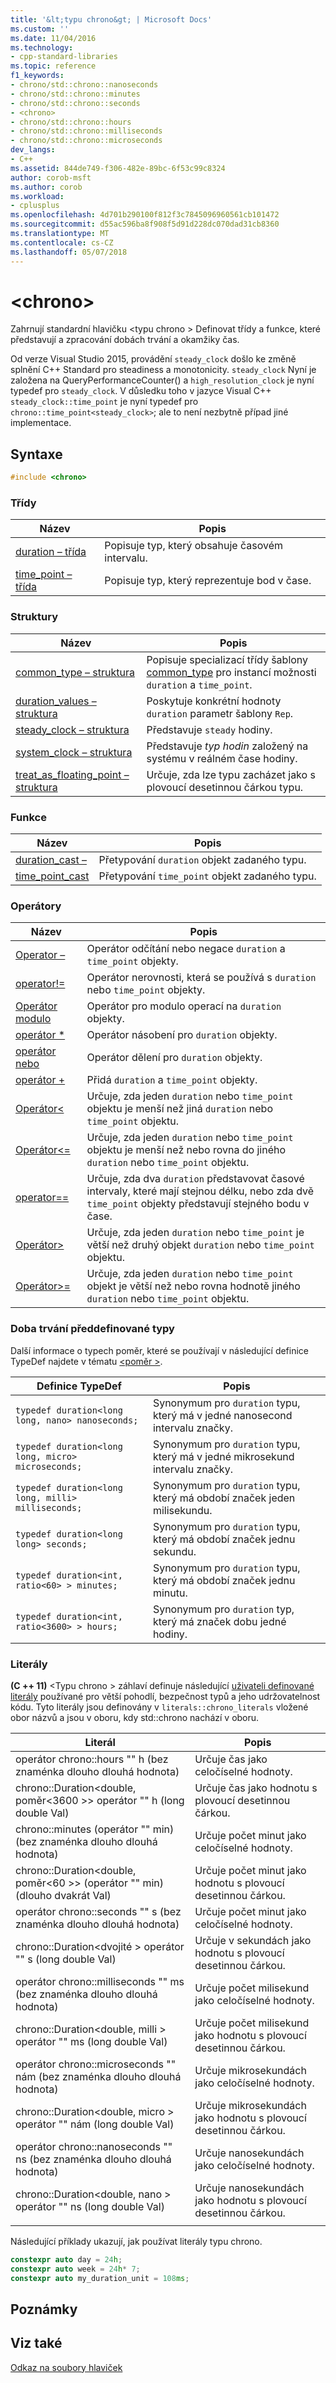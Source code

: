 ```yaml
---
title: '&lt;typu chrono&gt; | Microsoft Docs'
ms.custom: ''
ms.date: 11/04/2016
ms.technology:
- cpp-standard-libraries
ms.topic: reference
f1_keywords:
- chrono/std::chrono::nanoseconds
- chrono/std::chrono::minutes
- chrono/std::chrono::seconds
- <chrono>
- chrono/std::chrono::hours
- chrono/std::chrono::milliseconds
- chrono/std::chrono::microseconds
dev_langs:
- C++
ms.assetid: 844de749-f306-482e-89bc-6f53c99c8324
author: corob-msft
ms.author: corob
ms.workload:
- cplusplus
ms.openlocfilehash: 4d701b290100f812f3c7845096960561cb101472
ms.sourcegitcommit: d55ac596ba8f908f5d91d228dc070dad31cb8360
ms.translationtype: MT
ms.contentlocale: cs-CZ
ms.lasthandoff: 05/07/2018
---
```

# <a name="ltchronogt"></a>&lt;chrono&gt;

Zahrnují standardní hlavičku \<typu chrono > Definovat třídy a funkce, které představují a zpracování dobách trvání a okamžiky čas.

Od verze Visual Studio 2015, provádění `steady_clock` došlo ke změně splnění C++ Standard pro steadiness a monotonicity. `steady_clock` Nyní je založena na QueryPerformanceCounter() a `high_resolution_clock` je nyní typedef pro `steady_clock`. V důsledku toho v jazyce Visual C++ `steady_clock::time_point` je nyní typedef pro `chrono::time_point<steady_clock>`; ale to není nezbytně případ jiné implementace.

## <a name="syntax"></a>Syntaxe

```cpp
#include <chrono>
```

### <a name="classes"></a>Třídy

|Název|Popis|
|----------|-----------------|
|[duration – třída](../standard-library/duration-class.md)|Popisuje typ, který obsahuje časovém intervalu.|
|[time_point – třída](../standard-library/time-point-class.md)|Popisuje typ, který reprezentuje bod v čase.|

### <a name="structs"></a>Struktury

|Název|Popis|
|----------|-----------------|
|[common_type – struktura](../standard-library/common-type-structure.md)|Popisuje specializací třídy šablony [common_type](../standard-library/common-type-class.md) pro instancí možnosti `duration` a `time_point`.|
|[duration_values – struktura](../standard-library/duration-values-structure.md)|Poskytuje konkrétní hodnoty `duration` parametr šablony `Rep`.|
|[steady_clock – struktura](../standard-library/steady-clock-struct.md)|Představuje `steady` hodiny.|
|[system_clock – struktura](../standard-library/system-clock-structure.md)|Představuje *typ hodin* založený na systému v reálném čase hodiny.|
|[treat_as_floating_point – struktura](../standard-library/treat-as-floating-point-structure.md)|Určuje, zda lze typu zacházet jako s plovoucí desetinnou čárkou typu.|

### <a name="functions"></a>Funkce

|Název|Popis|
|----------|-----------------|
|[duration_cast –](../standard-library/chrono-functions.md#duration_cast)|Přetypování `duration` objekt zadaného typu.|
|[time_point_cast](../standard-library/chrono-functions.md#time_point_cast)|Přetypování `time_point` objekt zadaného typu.|

### <a name="operators"></a>Operátory

|Název|Popis|
|----------|-----------------|
|[Operator –](../standard-library/chrono-operators.md#operator-)|Operátor odčítání nebo negace `duration` a `time_point` objekty.|
|[operator!=](../standard-library/chrono-operators.md#op_neq)|Operátor nerovnosti, která se používá s `duration` nebo `time_point` objekty.|
|[Operátor modulo](../standard-library/chrono-operators.md#op_modulo)|Operátor pro modulo operací na `duration` objekty.|
|[operátor *](../standard-library/chrono-operators.md#op_star)|Operátor násobení pro `duration` objekty.|
|[operátor nebo](../standard-library/chrono-operators.md#op_div)|Operátor dělení pro `duration` objekty.|
|[operátor +](../standard-library/chrono-operators.md#op_add)|Přidá `duration` a `time_point` objekty.|
|[Operátor&lt;](../standard-library/chrono-operators.md#op_lt)|Určuje, zda jeden `duration` nebo `time_point` objektu je menší než jiná `duration` nebo `time_point` objektu.|
|[Operátor&lt;=](../standard-library/chrono-operators.md#op_lt_eq)|Určuje, zda jeden `duration` nebo `time_point` objektu je menší než nebo rovna do jiného `duration` nebo `time_point` objektu.|
|[operator==](../standard-library/chrono-operators.md#op_eq_eq)|Určuje, zda dva `duration` představovat časové intervaly, které mají stejnou délku, nebo zda dvě `time_point` objekty představují stejného bodu v čase.|
|[Operátor&gt;](../standard-library/chrono-operators.md#op_gt)|Určuje, zda jeden `duration` nebo `time_point` je větší než druhý objekt `duration` nebo `time_point` objektu.|
|[Operátor&gt;=](../standard-library/chrono-operators.md#op_gt_eq)|Určuje, zda jeden `duration` nebo `time_point` objekt je větší než nebo rovna hodnotě jiného `duration` nebo `time_point` objektu.|

### <a name="predefined-duration-types"></a>Doba trvání předdefinované typy

Další informace o typech poměr, které se používají v následující definice TypeDef najdete v tématu [ \<poměr >](../standard-library/ratio.md).

|Definice TypeDef|Popis|
|-------------|-----------------|
|`typedef duration<long long, nano> nanoseconds;`|Synonymum pro `duration` typu, který má v jedné nanosecond intervalu značky.|
|`typedef duration<long long, micro> microseconds;`|Synonymum pro `duration` typu, který má v jedné mikrosekund intervalu značky.|
|`typedef duration<long long, milli> milliseconds;`|Synonymum pro `duration` typu, který má období značek jeden milisekundu.|
|`typedef duration<long long> seconds;`|Synonymum pro `duration` typu, který má období značek jednu sekundu.|
|`typedef duration<int, ratio<60> > minutes;`|Synonymum pro `duration` typu, který má období značek jednu minutu.|
|`typedef duration<int, ratio<3600> > hours;`|Synonymum pro `duration` typ, který má značek dobu jedné hodiny.|

### <a name="literals"></a>Literály

**(C ++ 11)**  \<Typu chrono > záhlaví definuje následující [uživateli definované literály](../cpp/user-defined-literals-cpp.md) používané pro větší pohodlí, bezpečnost typů a jeho udržovatelnost kódu. Tyto literály jsou definovány v `literals::chrono_literals` vložené obor názvů a jsou v oboru, kdy std::chrono nachází v oboru.

|Literál|Popis|
|-------------|-----------------|
|operátor chrono::hours "" h (bez znaménka dlouho dlouhá hodnota)|Určuje čas jako celočíselné hodnoty.|
|chrono::Duration\<double, poměr\<3600 >> operátor "" h (long double Val)|Určuje čas jako hodnotu s plovoucí desetinnou čárkou.|
|chrono::minutes (operátor "" min) (bez znaménka dlouho dlouhá hodnota)|Určuje počet minut jako celočíselné hodnoty.|
|chrono::Duration\<double, poměr\<60 >> (operátor "" min) (dlouho dvakrát Val)|Určuje počet minut jako hodnotu s plovoucí desetinnou čárkou.|
|operátor chrono::seconds "" s (bez znaménka dlouho dlouhá hodnota)|Určuje počet minut jako celočíselné hodnoty.|
|chrono::Duration\<dvojité > operátor "" s (long double Val)|Určuje v sekundách jako hodnotu s plovoucí desetinnou čárkou.|
|operátor chrono::milliseconds "" ms (bez znaménka dlouho dlouhá hodnota)|Určuje počet milisekund jako celočíselné hodnoty.|
|chrono::Duration\<double, milli > operátor "" ms (long double Val)|Určuje počet milisekund jako hodnotu s plovoucí desetinnou čárkou.|
|operátor chrono::microseconds "" nám (bez znaménka dlouho dlouhá hodnota)|Určuje mikrosekundách jako celočíselné hodnoty.|
|chrono::Duration\<double, micro > operátor "" nám (long double Val)|Určuje mikrosekundách jako hodnotu s plovoucí desetinnou čárkou.|
|operátor chrono::nanoseconds "" ns (bez znaménka dlouho dlouhá hodnota)|Určuje nanosekundách jako celočíselné hodnoty.|
|chrono::Duration\<double, nano > operátor "" ns (long double Val)|Určuje nanosekundách jako hodnotu s plovoucí desetinnou čárkou.|
|||

Následující příklady ukazují, jak používat literály typu chrono.

```cpp
constexpr auto day = 24h;
constexpr auto week = 24h* 7;
constexpr auto my_duration_unit = 108ms;
```

## <a name="remarks"></a>Poznámky

## <a name="see-also"></a>Viz také

[Odkaz na soubory hlaviček](../standard-library/cpp-standard-library-header-files.md)<br/>
